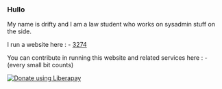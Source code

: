 ### Hullo

My name is drifty and I am a law student who works on sysadmin stuff on the side.

I run a website here : - <a href="https://home.003274.xyz">3274</a>

You can contribute in running this website and related services here : - (every small bit counts)

<noscript><a href="https://liberapay.com/driftywinds/donate"><img alt="Donate using Liberapay" src="https://liberapay.com/assets/widgets/donate.svg"></a></noscript>


<!--
**driftywinds/driftywinds** is a ✨ _special_ ✨ repository because its `README.md` (this file) appears on your GitHub profile.

Here are some ideas to get you started:

- 🔭 I’m currently working on ...
- 🌱 I’m currently learning ...
- 👯 I’m looking to collaborate on ...
- 🤔 I’m looking for help with ...
- 💬 Ask me about ...
- 📫 How to reach me: ...
- 😄 Pronouns: ...
- ⚡ Fun fact: ...
-->

